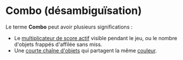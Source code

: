 # Combo (désambiguïsation)

Le terme **Combo** peut avoir plusieurs significations :

- Le [multiplicateur de score actif](/wiki/Glossary/Combo_(score_multiplier)) visible pendant le jeu, ou le nombre d'objets frappés d'affilée sans miss.
- Une [courte chaîne d'objets](/wiki/Beatmapping/Combo) qui partagent la même [couleur](/wiki/Glossary/Combo_colour).
